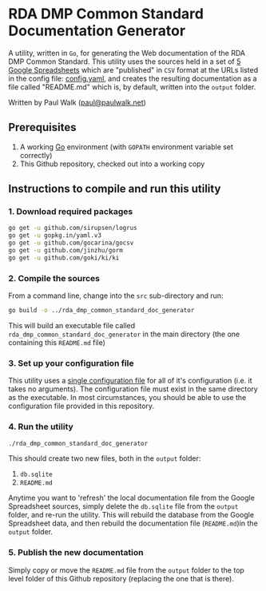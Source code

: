 # RDA DMP Common Standard Documentation Generator

A utility, written in `Go`, for generating the Web documentation of the RDA DMP Common Standard. This utility uses the sources held in a set of [5 Google Spreadsheets](https://docs.google.com/spreadsheets/u/1/d/1UatNC3r3skKjy2vGK1sysk6vKGD1F9v8YgdinyGMx7U/edit#gid=1487393314) which are "published" in `CSV` format at the URLs listed in the config file: [config.yaml](config.yaml), and creates the resulting documentation as a file called "README.md" which is, by default, written into the `output` folder.

Written by Paul Walk (paul@paulwalk.net)

## Prerequisites

1. A working [Go](https://golang.org) environment (with `GOPATH` environment variable set correctly)
2. This Github repository, checked out into a working copy

## Instructions to compile and run this utility

### 1. Download required packages
```bash
go get -u github.com/sirupsen/logrus
go get -u gopkg.in/yaml.v3
go get -u github.com/gocarina/gocsv
go get -u github.com/jinzhu/gorm
go get -u github.com/goki/ki/ki
```

### 2. Compile the sources

From a command line, change into the `src` sub-directory and run:

```bash
go build -o ../rda_dmp_common_standard_doc_generator
```

This will build an executable file called `rda_dmp_common_standard_doc_generator` in the main directory (the one containing this `README.md` file)

### 3. Set up your configuration file

This utility uses a [single configuration file](config.yaml) for all of it's configuration (i.e. it takes no arguments). The configuration file must exist in the same directory as the executable. In most circumstances, you should be able to use the configuration file provided in this repository.

### 4. Run the utility

```bash
./rda_dmp_common_standard_doc_generator
```

This should create two new files, both in the `output` folder:

1. `db.sqlite`
2. `README.md`

Anytime you want to 'refresh' the local documentation file from the Google Spreadsheet sources, simply delete the `db.sqlite` file from the `output` folder, and re-run the utility. This will rebuild the database from the Google Spreadsheet data, and then rebuild the documentation file (`README.md`)in the `output` folder.


### 5. Publish the new documentation
Simply copy or move the `README.md` file from the `output` folder to the top level folder of this Github repository (replacing the one that is there).